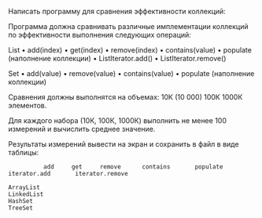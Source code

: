 Написать программу для сравнения эффективности коллекций:

Программа должна сравнивать различные имплементации коллекций по эффективности выполнения следующих операций:

List
• add(index)
• get(index)
• remove(index)
• contains(value)
• populate (наполнение коллекции)
• ListIterator.add()
• ListIterator.remove()

Set
• add(value)
• remove(value)
• contains(value)
• populate (наполнение коллекции)

 

Сравнения должны выполнятся на объемах: 10К (10 000) 100К 1000К элементов. 

Для каждого набора (10К, 100К, 1000К) выполнить не менее 100 измерений и вычислить среднее значение.

Результаты измерений вывести на экран и сохранить в файл в виде таблицы:

              add     get     remove      contains       populate     iterator.add       iterator.remove 
 
    ArrayList
    LinkedList
    HashSet
    TreeSet
 

